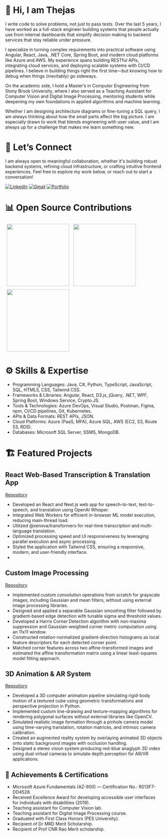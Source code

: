 # 👋 Hi, I am Thejas

I write code to solve problems, not just to pass tests. Over the last 5 years, I have worked as a full-stack engineer building systems that people actually use from internal dashboards that simplify decision making to backend services that stay reliable under pressure.

I specialize in turning complex requirements into practical software using Angular, React, Java, .NET Core, Spring Boot, and modern cloud platforms like Azure and AWS. My experience spans building RESTful APIs, integrating cloud services, and deploying scalable systems with CI/CD pipelines. I believe in building things right the first time—but knowing how to debug when things (inevitably) go sideways.

On the academic side, I hold a Master’s in Computer Engineering from Stony Brook University, where I also served as a Teaching Assistant for Computer Vision and Digital Image Processing, mentoring students while deepening my own foundations in applied algorithms and machine learning.

Whether I am designing architecture diagrams or fine-tuning a SQL query, I am always thinking about how the small parts affect the big picture. I am especially drawn to work that blends engineering with user value, and I am always up for a challenge that makes me learn something new.

# 🤝 Let’s Connect
I am always open to meaningful collaboration, whether it's building robust backend systems, refining cloud infrastructure, or crafting intuitive frontend experiences.
Feel free to explore my work below, or reach out to start a conversation!

[![LinkedIn](https://img.shields.io/badge/LINKEDIN-0077B5?style=for-the-badge&logoColor=white)](https://www.linkedin.com/in/thejas-kempegowda-a603291aa/)
[![Gmail](https://img.shields.io/badge/GMAIL-D14836?style=for-the-badge&logoColor=white)](mailto:thejaskempegowda@gmail.com) 
[![Portfolio](https://img.shields.io/badge/PORTFOLIO-6A0DAD?style=for-the-badge&logoColor=white)](https://v0-thejas-kempegowda.vercel.app/)


# 📊 Open Source Contributions

<div align="left">
  <img src="https://nirzak-streak-stats.vercel.app/?user=tkempegowda&theme=radical&hide_border=false" style="height: 200px; margin: 5px;"/>
  <img src="https://github-readme-stats.vercel.app/api/top-langs/?username=tkempegowda&theme=radical&hide_border=false&include_all_commits=true&count_private=true&layout=compact" style="height: 200px; margin: 5px;"/>
  <img src="https://github-readme-stats.vercel.app/api?username=tkempegowda&theme=radical&hide_border=false&include_all_commits=true&count_private=true" style="height: 200px; margin: 5px;"/>
</div>


# ⚙️ Skills & Expertise 

- Programming Languages: Java, C#, Python, TypeScript, JavaScript, SQL, HTML5, CSS, Tailwind CSS.
- Frameworks & Libraries: Angular, React, D3.js, jQuery, .NET, WPF, Spring Boot, Windows Service, Crypto.JS.
- Tools & Technologies: Azure DevOps, Visual Studio, Postman, Figma, npm, CI/CD pipelines, Git, Kubernetes.
- APIs & Data Formats: REST APIs, JSON.
- Cloud Platforms: Azure (PaaS, MFA), Azure SQL, AWS (EC2, S3, Route 53, RDS).
- Databases: Microsoft SQL Server, SSMS, MongoDB.


# 🏗️ Featured Projects

## React Web-Based Transcription & Translation App
[Repository](https://github.com/TKEMPEGOWDA/Real-Time-Transcription-Web-App)
- Developed an React and Next.js web app for speech-to-text, text-to-speech, and translation using OpenAI Whisper.
- Integrated Web Workers for efficient in-browser ML model execution, reducing main-thread load.
- Utilized @xenova/transformers for real-time transcription and multi-language translation.
- Optimized processing speed and UI responsiveness by leveraging parallel execution and async processing.
- Styled the application with Tailwind CSS, ensuring a responsive, modern, and user-friendly interface.
- 
## Custom Image Processing
[Repository](https://github.com/TKEMPEGOWDA/Custom-Image-Processing)
- Implemented custom convolution operations from scratch for grayscale images, including Gaussian and mean filters, without using external image processing libraries.
- Designed and applied a separable Gaussian smoothing filter followed by gradient-based edge detection with tunable sigma and threshold values.
- Developed a Harris Corner Detection algorithm with non-maxima suppression and Gaussian-weighted corner metric computation using an 11x11 window.
- Constructed rotation-normalized gradient-direction histograms as local feature descriptors for each detected corner point.
- Matched corner features across two affine-transformed images and estimated the affine transformation matrix using a linear least-squares model fitting approach.

## 3D Animation & AR System
[Repository](https://github.com/TKEMPEGOWDA/3D-Animation-AR-System)
- Developed a 3D computer animation pipeline simulating rigid-body motion of a textured cube using geometric transformations and perspective projection in Python.
- Implemented custom line-drawing and texture-mapping algorithms for rendering polygonal surfaces without external libraries like OpenCV.
- Simulated realistic image formation through a pinhole camera model using time-varying translation, rotation matrices, and intrinsic camera calibration.
- Created an augmented reality system by overlaying animated 3D objects onto static background images with occlusion handling.
- Designed a stereo vision system producing red-blue anaglyph 3D video using dual virtual cameras to simulate depth perception for AR/VR applications.

## 🥇 Achievements & Certifications
- Microsoft Azure Fundamentals (AZ-900) — Certification No.: R013F7-DD4528.
- Received Excellence Award for developing accessible user interfaces for individuals with disabilities (2019).
- Teaching assistant for Computer Vision lab.
- Teaching assistant for Digital Image Processing course.
- Graduated with First Class Honors (PES University).
- Recipient of Dr MRD Merit Scholarship.
- Recipient of Prof CNR Rao Merit scholarship.
